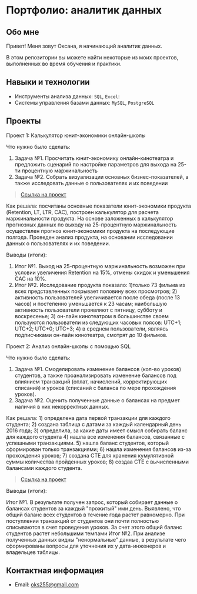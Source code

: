 # Портфолио: аналитик данных

## Обо мне 
Привет! Меня зовут Оксана, я начинающий аналитик данных. 

В этом репозитории вы можете найти некоторые из моих проектов, выполненных во время обучения и практики.
<br>

## Навыки и технологии
- Инструменты анализа данных: ``SQL``, ``Excel``: 
- Системы управления базами данных: ``MySQL``, ``PostgreSQL``
  

## Проекты
<p> Проект 1: Калькулятор юнит-экономики онлайн-школы</p>
<p>Что нужно было сделать:<p>
<ol>
  <li>Задача №1. Просчитать юнит-экономику онлайн-кинотеатра и предложить сценарий по настройке параметров для выхода на 25-ти процентную маржинальность</li>
  <li>Задача №2. Собрать визуализации основных бизнес-показателей, а также исследовать данные о пользователях и их поведении</li>
</ol>

> <a href="https://github.com/oxana255/Portfolio/blob/main/%D0%9F%D1%80%D0%BE%D0%B5%D0%BA%D1%82%201.xlsx">Ссылка на проект</a>

<p>Как решала: посчитаны основные показатели юнит-экономики продукта (Retention, LT, LTR, CAC), построен калькулятор для расчета маржинальности продукта. На основе заложенных в калькулятор прогнозных данных по выходу на 25-процентную маржинальность осуществлен прогноз юнит-экономики продукта на последующие полгода. Проведен анализ продукта, на основании исследовании данных о пользователях и их поведении.<p>

  <p>Выводы (итоги):<p>
<ol>
  <li>Итог №1. Выход на 25-процентную маржинальность возможен при условии увеличения Retention на 15%, отмены скидок и уменьшения CAC на 10%.</li>
  <li>Итог №2. Исследование продукта показало: 1)только 73 фильма из всех представленных покрывает половину всех просмотров; 2) активность пользователей увеличивается после обеда (после 13 часов) и постепенно уменьшается к 23 часам; наибольшую активность пользователи проявляют с пятницу, субботу и воскресенье; 3) он-лайн кинотеатром в большинстве своем пользуются пользователи из следующих часовых поясов: UTC+1; UTC+2; UTC+0; UTC+3; 4) в среднем пользователи, являясь подписчиками он-лайн кинотеатра, смотрят до 10 фильмов. 
</ol>

<p> Проект 2: Анализ онлайн-школы с помощью SQL </p>

<p> Что нужно было сделать:</p>

<ol>
  <li>Задача №1. Смоделировать изменение балансов (кол-во уроков) студентов, а также проанализировать изменение балансов под влиянием транзакций (оплат, начислений, корректирующих списаний) и уроков (списаний с баланса по мере прохождения уроков).</li>
  <li>Задача №2. Оценить полученные данные о балансах на предмет наличия в них некорректных данных.</li>
</ol>

<p>Как решала: 1) определена дата первой транзакции для каждого студента; 2) создана таблица с датами за каждый календарный день 2016 года; 3) определила, за какие даты имеет смысл собирать баланс для каждого студента 4) нашла все изменения балансов, связанные с успешными транзакциями. 5) нашла баланс студентов, который сформирован только транзакциями; 6) нашла изменения балансов из-за прохождения уроков; 7) создана CTE для хранения кумулятивной суммы количества пройденных уроков; 8) создаа CTE  с вычисленными балансами каждого студента.</p>

> <a href="https://github.com/oxana255/Portfolio/blob/main/%D0%9F%D1%80%D0%BE%D0%B5%D0%BA%D1%82%202.xlsx">Ссылка на проект</a>

Выводы (итоги):

Итог №1. В результате получен запрос, который собирает данные о балансах студентов за каждый "прожитый" ими день. Выявлено, что общий баланс всех студентов в течение года растет равномерно. При поступлении транзакций от студентов они почти полностью списываются в счет проведения уроков. За счет этого общий баланс студентов растет небольшими темпами
Итог №2. При анализе полученных данных видны "ненормальные" данные, в результате чего сформированы вопросы для уточнения их у дата-инженеров и владельцев таблицы.


## Контактная информация
- Email: oks255@gmail.com
